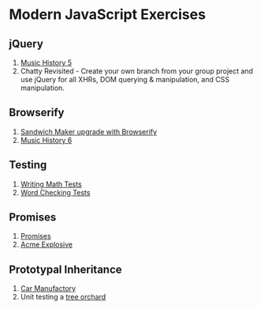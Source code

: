 # Modern JavaScript Exercises

## jQuery

1. [Music History 5](MUSIC_HISTORY_5.md)
1. Chatty Revisited - Create your own branch from your group project and use jQuery for all XHRs, DOM querying & manipulation, and CSS manipulation.

## Browserify

1. [Sandwich Maker upgrade with Browserify](BROWSERIFY_SANDWICH_MAKER.md)
1. [Music History 6](MUSIC_HISTORY_6.md)

## Testing

1. [Writing Math Tests](TESTING_MATH.md)
1. [Word Checking Tests](TESTING_WORD_CHECKER.md)

## Promises

1. [Promises](PROMISES.md)
1. [Acme Explosive](ACME_EXPLOSIVES.md)

## Prototypal Inheritance

1. [Car Manufactory](CARS.md)
1. Unit testing a [tree orchard](TREE_FARM.md)